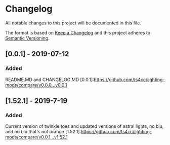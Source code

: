 # Changelog
All notable changes to this project will be documented in this file.

The format is based on [Keep a Changelog](http://keepachangelog.com/en/1.0.0/)
and this project adheres to [Semantic Versioning](http://semver.org/spec/v2.0.0.html).

## [0.0.1] - 2019-07-12
### Added
README.MD and CHANGELOG.MD
[0.0.1]:https://github.com/ts4cc/lighting-mods/compare/v0.0.0...v0.0.1

## [1.52.1] - 2019-7-19
### Added
Current version of twinkle toes and updated versions of astral lights, no blu, and no blu that's not orange
[1.52.1]:https://github.com/ts4cc/lighting-mods/compare/v0.0.1...v1.52.1